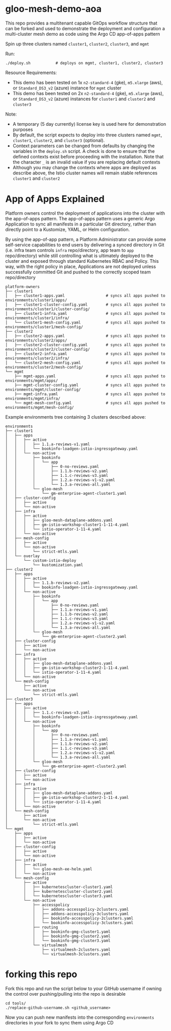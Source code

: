 # gloo-mesh-demo-aoa
This repo provides a multitenant capable GitOps workflow structure that can be forked and used to demonstrate the deployment and configuration a multi-cluster mesh demo as code using the Argo CD app-of-apps pattern
 
Spin up three clusters named `cluster1`, `cluster2`, `cluster3`, and `mgmt`

Run:
```
./deploy.sh           # deploys on mgmt, cluster1, cluster2, cluster3
```

Resource Requirements:
- This demo has been tested on 1x `n2-standard-4` (gke), `m5.xlarge` (aws), or `Standard_DS3_v2` (azure) instance for `mgmt` cluster
- This demo has been tested on 2x `n2-standard-4` (gke), `m5.xlarge` (aws), or `Standard_DS3_v2` (azure) instances for `cluster1` and `cluster2` and `cluster3`

Note:
- A temporary (5 day currently) license key is used here for demonstration purposes
- By default, the script expects to deploy into three clusters named `mgmt`, `cluster1`, `cluster2`, and `cluster3` (optional). 
- Context parameters can be changed from defaults by changing the variables in the `deploy.sh` script. A check is done to ensure that the defined contexts exist before proceeding with the installation. Note that the character `_` is an invalid value if you are replacing default contexts
- Although you may change the contexts where apps are deployed as describe above, the Istio cluster names will remain stable references `cluster1` and `cluster2`

# App of Apps Explained
Platform owners control the deployment of applications into the cluster with the app-of-apps pattern. The app-of-apps pattern uses a generic Argo Application to sync all manifests in a particular Git directory, rather than directly point to a Kustomize, YAML, or Helm configuration.

By using the app-of-app pattern, a Platform Administrator can provide some self-service capabilities to end users by delivering a synced directory in Git (i.e. infra team controls `infra` repo/directory, app team to `app` repo/directory) while still controlling what is ultimately deployed to the cluster and exposed through standard Kubernetes RBAC and Policy. This way, with the right policy in place, Applications are not deployed unless successfully committed Git and pushed to the correctly scoped team repo/directory
```
platform-owners
├── cluster1
│   ├── cluster1-apps.yaml                  # syncs all apps pushed to environments/cluster1/apps/
│   ├── cluster1-cluster-config.yaml        # syncs all apps pushed to environments/cluster1/cluster-config/
│   ├── cluster1-infra.yaml                 # syncs all apps pushed to environments/cluster1/infra/
│   └── cluster1-mesh-config.yaml           # syncs all apps pushed to environments/cluster1/mesh-config/
├── cluster2
│   ├── cluster2-apps.yaml                  # syncs all apps pushed to environments/cluster2/apps/
│   ├── cluster2-cluster-config.yaml        # syncs all apps pushed to environments/cluster2/cluster-config/
│   ├── cluster2-infra.yaml                 # syncs all apps pushed to environments/cluster2/infra/
│   └── cluster2-mesh-config.yaml           # syncs all apps pushed to environments/cluster2/mesh-config/
└── mgmt
    ├── mgmt-apps.yaml                      # syncs all apps pushed to environments/mgmt/apps/
    ├── mgmt-cluster-config.yaml            # syncs all apps pushed to environments/mgmt/cluster-config/
    ├── mgmt-infra.yaml                     # syncs all apps pushed to environments/mgmt/infra/
    └── mgmt-mesh-config.yaml               # syncs all apps pushed to environments/mgmt/mesh-config/
```

Example environments tree containing 3 clusters described above:
```
environments
├── cluster1
│   ├── apps
│   │   ├── active
│   │   │   ├── 1.1.a-reviews-v1.yaml
│   │   │   └── bookinfo-loadgen-istio-ingressgateway.yaml
│   │   └── non-active
│   │       ├── bookinfo
│   │       │   └── app
│   │       │       ├── 0-no-reviews.yaml
│   │       │       ├── 1.1.b-reviews-v2.yaml
│   │       │       ├── 1.1.c-reviews-v3.yaml
│   │       │       ├── 1.2.a-reviews-v1-v2.yaml
│   │       │       └── 1.3.a-reviews-all.yaml
│   │       └── gloo-mesh
│   │           └── gm-enterprise-agent-cluster1.yaml
│   ├── cluster-config
│   │   ├── active
│   │   └── non-active
│   ├── infra
│   │   ├── active
│   │   │   ├── gloo-mesh-dataplane-addons.yaml
│   │   │   ├── gm-istio-workshop-cluster1-1-11-4.yaml
│   │   │   └── istio-operator-1-11-4.yaml
│   │   └── non-active
│   ├── mesh-config
│   │   ├── active
│   │   └── non-active
│   │       └── strict-mtls.yaml
│   └── overlay
│       └── custom-istio-deploy
│           └── kustomization.yaml
├── cluster2
│   ├── apps
│   │   ├── active
│   │   │   ├── 1.1.b-reviews-v2.yaml
│   │   │   └── bookinfo-loadgen-istio-ingressgateway.yaml
│   │   └── non-active
│   │       ├── bookinfo
│   │       │   └── app
│   │       │       ├── 0-no-reviews.yaml
│   │       │       ├── 1.1.a-reviews-v1.yaml
│   │       │       ├── 1.1.b-reviews-v2.yaml
│   │       │       ├── 1.1.c-reviews-v3.yaml
│   │       │       ├── 1.2.a-reviews-v1-v2.yaml
│   │       │       └── 1.3.a-reviews-all.yaml
│   │       └── gloo-mesh
│   │           └── gm-enterprise-agent-cluster2.yaml
│   ├── cluster-config
│   │   ├── active
│   │   └── non-active
│   ├── infra
│   │   ├── active
│   │   │   ├── gloo-mesh-dataplane-addons.yaml
│   │   │   ├── gm-istio-workshop-cluster2-1-11-4.yaml
│   │   │   └── istio-operator-1-11-4.yaml
│   │   └── non-active
│   └── mesh-config
│       ├── active
│       └── non-active
│           └── strict-mtls.yaml
├── cluster3
│   ├── apps
│   │   ├── active
│   │   │   ├── 1.1.c-reviews-v3.yaml
│   │   │   └── bookinfo-loadgen-istio-ingressgateway.yaml
│   │   └── non-active
│   │       ├── bookinfo
│   │       │   └── app
│   │       │       ├── 0-no-reviews.yaml
│   │       │       ├── 1.1.a-reviews-v1.yaml
│   │       │       ├── 1.1.b-reviews-v2.yaml
│   │       │       ├── 1.1.c-reviews-v3.yaml
│   │       │       ├── 1.2.a-reviews-v1-v2.yaml
│   │       │       └── 1.3.a-reviews-all.yaml
│   │       └── gloo-mesh
│   │           └── gm-enterprise-agent-cluster2.yaml
│   ├── cluster-config
│   │   ├── active
│   │   └── non-active
│   ├── infra
│   │   ├── active
│   │   │   ├── gloo-mesh-dataplane-addons.yaml
│   │   │   ├── gm-istio-workshop-cluster2-1-11-4.yaml
│   │   │   └── istio-operator-1-11-4.yaml
│   │   └── non-active
│   └── mesh-config
│       ├── active
│       └── non-active
│           └── strict-mtls.yaml
└── mgmt
    ├── apps
    │   ├── active
    │   └── non-active
    ├── cluster-config
    │   ├── active
    │   └── non-active
    ├── infra
    │   ├── active
    │   │   └── gloo-mesh-ee-helm.yaml
    │   └── non-active
    └── mesh-config
        ├── active
        │   ├── kubernetescluster-cluster1.yaml
        │   ├── kubernetescluster-cluster2.yaml
        │   └── kubernetescluster-cluster3.yaml
        └── non-active
            ├── accesspolicy
            │   ├── addons-accesspolicy-2clusters.yaml
            │   ├── addons-accesspolicy-3clusters.yaml
            │   ├── bookinfo-accesspolicy-2clusters.yaml
            │   └── bookinfo-accesspolicy-3clusters.yaml
            ├── routing
            │   ├── bookinfo-gmg-cluster1.yaml
            │   ├── bookinfo-gmg-cluster2.yaml
            │   └── bookinfo-gmg-cluster3.yaml
            └── virtualmesh
                ├── virtualmesh-2clusters.yaml
                └── virtualmesh-3clusters.yaml
```

# forking this repo
Fork this repo and run the script below to your GitHub username if owning the control over pushing/pulling into the repo is desirable
```
cd tools/
./replace-github-username.sh <github_username>
```
Now you can push new manifests into the corresponding `environments` directories in your fork to sync them using Argo CD

